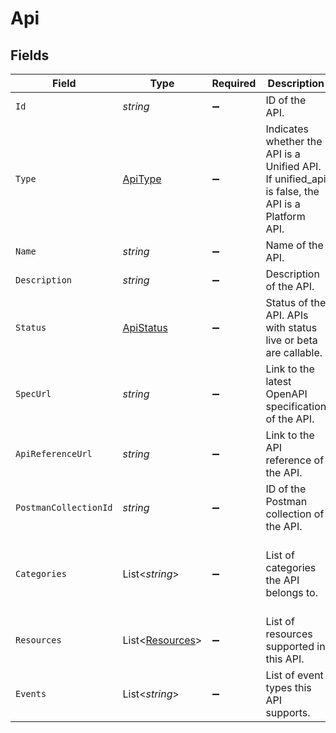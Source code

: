 # Api


## Fields

| Field                                                                                           | Type                                                                                            | Required                                                                                        | Description                                                                                     | Example                                                                                         |
| ----------------------------------------------------------------------------------------------- | ----------------------------------------------------------------------------------------------- | ----------------------------------------------------------------------------------------------- | ----------------------------------------------------------------------------------------------- | ----------------------------------------------------------------------------------------------- |
| `Id`                                                                                            | *string*                                                                                        | :heavy_minus_sign:                                                                              | ID of the API.                                                                                  | file-storage                                                                                    |
| `Type`                                                                                          | [ApiType](../../Models/Components/ApiType.md)                                                   | :heavy_minus_sign:                                                                              | Indicates whether the API is a Unified API. If unified_api is false, the API is a Platform API. |                                                                                                 |
| `Name`                                                                                          | *string*                                                                                        | :heavy_minus_sign:                                                                              | Name of the API.                                                                                | File Storage API                                                                                |
| `Description`                                                                                   | *string*                                                                                        | :heavy_minus_sign:                                                                              | Description of the API.                                                                         | Manage API keys, access tokens, OAuth flows and integrations.                                   |
| `Status`                                                                                        | [ApiStatus](../../Models/Components/ApiStatus.md)                                               | :heavy_minus_sign:                                                                              | Status of the API. APIs with status live or beta are callable.                                  |                                                                                                 |
| `SpecUrl`                                                                                       | *string*                                                                                        | :heavy_minus_sign:                                                                              | Link to the latest OpenAPI specification of the API.                                            | https://specs.apideck.com/file-storage.yml                                                      |
| `ApiReferenceUrl`                                                                               | *string*                                                                                        | :heavy_minus_sign:                                                                              | Link to the API reference of the API.                                                           | https://developers.apideck.com/apis/file-storage/reference                                      |
| `PostmanCollectionId`                                                                           | *string*                                                                                        | :heavy_minus_sign:                                                                              | ID of the Postman collection of the API.                                                        | 1311564-00e7266b-a3d6-4f40-b172-baaa66a3ed6f                                                    |
| `Categories`                                                                                    | List<*string*>                                                                                  | :heavy_minus_sign:                                                                              | List of categories the API belongs to.                                                          | [<br/>"files",<br/>"file-storage",<br/>"cloud-storage",<br/>"object-storage"<br/>]              |
| `Resources`                                                                                     | List<[Resources](../../Models/Components/Resources.md)>                                         | :heavy_minus_sign:                                                                              | List of resources supported in this API.                                                        |                                                                                                 |
| `Events`                                                                                        | List<*string*>                                                                                  | :heavy_minus_sign:                                                                              | List of event types this API supports.                                                          | [<br/>"crm.contact.updated",<br/>"accounting.invoice.created"<br/>]                             |